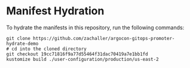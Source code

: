 # Manifest Hydration

To hydrate the manifests in this repository, run the following commands:

```shell
git clone https://github.com/zachaller/argocon-gitops-promoter-hydrate-demo
# cd into the cloned directory
git checkout 19cc71816f9a77d55464f31dac70419a7e1bb1fd
kustomize build ./user-configuration/production/us-east-2
```
